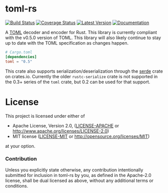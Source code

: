 # toml-rs

[![Build Status](https://travis-ci.com/alexcrichton/toml-rs.svg?branch=master)](https://travis-ci.com/alexcrichton/toml-rs)
[![Coverage Status](https://coveralls.io/repos/alexcrichton/toml-rs/badge.svg?branch=master&service=github)](https://coveralls.io/github/alexcrichton/toml-rs?branch=master)
[![Latest Version](https://img.shields.io/crates/v/toml.svg)](https://crates.io/crates/toml)
[![Documentation](https://docs.rs/toml/badge.svg)](https://docs.rs/toml)

A [TOML][toml] decoder and encoder for Rust. This library is currently compliant
with the v0.5.0 version of TOML. This library will also likely continue to stay
up to date with the TOML specification as changes happen.

[toml]: https://github.com/toml-lang/toml

```toml
# Cargo.toml
[dependencies]
toml = "0.5"
```

This crate also supports serialization/deserialization through the
[serde](https://serde.rs) crate on crates.io. Currently the older `rustc-serialize`
crate is not supported in the 0.3+ series of the `toml` crate, but 0.2 can be
used for that support.

# License

This project is licensed under either of

 * Apache License, Version 2.0, ([LICENSE-APACHE](LICENSE-APACHE) or
   http://www.apache.org/licenses/LICENSE-2.0)
 * MIT license ([LICENSE-MIT](LICENSE-MIT) or
   http://opensource.org/licenses/MIT)

at your option.

### Contribution

Unless you explicitly state otherwise, any contribution intentionally submitted
for inclusion in toml-rs by you, as defined in the Apache-2.0 license, shall be
dual licensed as above, without any additional terms or conditions.

